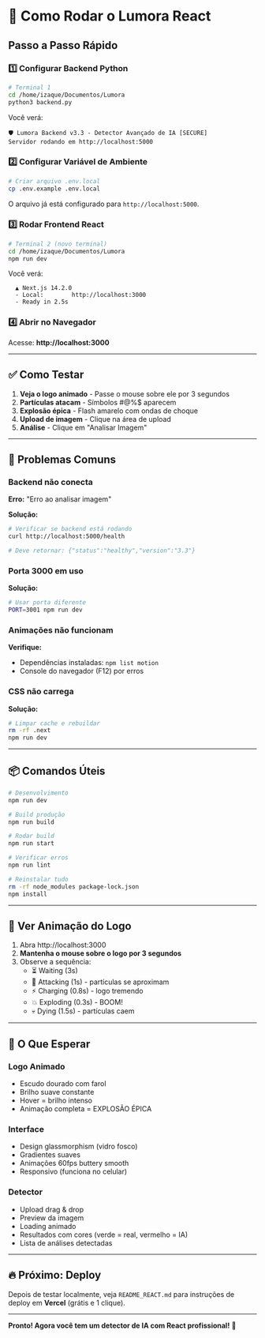 # 🚀 Como Rodar o Lumora React

## Passo a Passo Rápido

### 1️⃣ Configurar Backend Python

```bash
# Terminal 1
cd /home/izaque/Documentos/Lumora
python3 backend.py
```

Você verá:
```
🛡️ Lumora Backend v3.3 - Detector Avançado de IA [SECURE]
Servidor rodando em http://localhost:5000
```

### 2️⃣ Configurar Variável de Ambiente

```bash
# Criar arquivo .env.local
cp .env.example .env.local
```

O arquivo já está configurado para `http://localhost:5000`.

### 3️⃣ Rodar Frontend React

```bash
# Terminal 2 (novo terminal)
cd /home/izaque/Documentos/Lumora
npm run dev
```

Você verá:
```
  ▲ Next.js 14.2.0
  - Local:        http://localhost:3000
  - Ready in 2.5s
```

### 4️⃣ Abrir no Navegador

Acesse: **http://localhost:3000**

---

## ✅ Como Testar

1. **Veja o logo animado** - Passe o mouse sobre ele por 3 segundos
2. **Partículas atacam** - Símbolos #@%$ aparecem
3. **Explosão épica** - Flash amarelo com ondas de choque
4. **Upload de imagem** - Clique na área de upload
5. **Análise** - Clique em "Analisar Imagem"

---

## 🐛 Problemas Comuns

### Backend não conecta

**Erro:** "Erro ao analisar imagem"

**Solução:**
```bash
# Verificar se backend está rodando
curl http://localhost:5000/health

# Deve retornar: {"status":"healthy","version":"3.3"}
```

### Porta 3000 em uso

**Solução:**
```bash
# Usar porta diferente
PORT=3001 npm run dev
```

### Animações não funcionam

**Verifique:**
- Dependências instaladas: `npm list motion`
- Console do navegador (F12) por erros

### CSS não carrega

**Solução:**
```bash
# Limpar cache e rebuildar
rm -rf .next
npm run dev
```

---

## 📦 Comandos Úteis

```bash
# Desenvolvimento
npm run dev

# Build produção
npm run build

# Rodar build
npm run start

# Verificar erros
npm run lint

# Reinstalar tudo
rm -rf node_modules package-lock.json
npm install
```

---

## 🎨 Ver Animação do Logo

1. Abra http://localhost:3000
2. **Mantenha o mouse sobre o logo por 3 segundos**
3. Observe a sequência:
   - ⏳ Waiting (3s)
   - 🎯 Attacking (1s) - partículas se aproximam
   - ⚡ Charging (0.8s) - logo tremendo
   - 💥 Exploding (0.3s) - BOOM!
   - 💀 Dying (1.5s) - partículas caem

---

## 🎥 O Que Esperar

### Logo Animado
- Escudo dourado com farol
- Brilho suave constante
- Hover = brilho intenso
- Animação completa = EXPLOSÃO ÉPICA

### Interface
- Design glassmorphism (vidro fosco)
- Gradientes suaves
- Animações 60fps buttery smooth
- Responsivo (funciona no celular)

### Detector
- Upload drag & drop
- Preview da imagem
- Loading animado
- Resultados com cores (verde = real, vermelho = IA)
- Lista de análises detectadas

---

## 🔥 Próximo: Deploy

Depois de testar localmente, veja `README_REACT.md` para instruções de deploy em **Vercel** (grátis e 1 clique).

---

**Pronto! Agora você tem um detector de IA com React profissional!** 🎉
